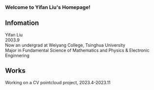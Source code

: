 ### Welcome to Yifan Liu's Homepage! 
## Infomation
Yifan Liu   
2003.9   
Now an undergrad at Weiyang College, Tsinghua University    
Major in Fundamental Science of Mathematics and Physics & Electronic Enginnering    

## Works
Working on a CV pointcloud project, 2023.4-2023.11
